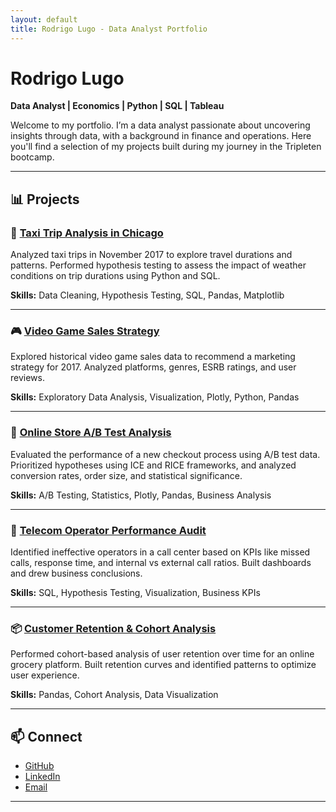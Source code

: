 ```yaml
---
layout: default
title: Rodrigo Lugo - Data Analyst Portfolio
---
```


# Rodrigo Lugo

**Data Analyst | Economics | Python | SQL | Tableau**

Welcome to my portfolio. I’m a data analyst passionate about uncovering insights through data, with a background in finance and operations. Here you'll find a selection of my projects built during my journey in the Tripleten bootcamp.

---

## 📊 Projects

### 🚕 [Taxi Trip Analysis in Chicago](https://github.com/rlugog/taxi-trip-project)
Analyzed taxi trips in November 2017 to explore travel durations and patterns. Performed hypothesis testing to assess the impact of weather conditions on trip durations using Python and SQL.

**Skills:** Data Cleaning, Hypothesis Testing, SQL, Pandas, Matplotlib

---

### 🎮 [Video Game Sales Strategy](https://github.com/rlugog/video-game-analysis)
Explored historical video game sales data to recommend a marketing strategy for 2017. Analyzed platforms, genres, ESRB ratings, and user reviews.

**Skills:** Exploratory Data Analysis, Visualization, Plotly, Python, Pandas

---

### 🛒 [Online Store A/B Test Analysis](https://github.com/rlugog/ab-test-analysis)
Evaluated the performance of a new checkout process using A/B test data. Prioritized hypotheses using ICE and RICE frameworks, and analyzed conversion rates, order size, and statistical significance.

**Skills:** A/B Testing, Statistics, Plotly, Pandas, Business Analysis

---

### 📶 [Telecom Operator Performance Audit](https://github.com/rlugog/telecom-operator-analysis)
Identified ineffective operators in a call center based on KPIs like missed calls, response time, and internal vs external call ratios. Built dashboards and drew business conclusions.

**Skills:** SQL, Hypothesis Testing, Visualization, Business KPIs

---

### 📦 [Customer Retention & Cohort Analysis](https://github.com/rlugog/cohort-retention-analysis)
Performed cohort-based analysis of user retention over time for an online grocery platform. Built retention curves and identified patterns to optimize user experience.

**Skills:** Pandas, Cohort Analysis, Data Visualization

---

## 📫 Connect

- [GitHub](https://github.com/rlugog)
- [LinkedIn](https://www.linkedin.com/in/rodrigolugo-dataanalyst)
- [Email](mailto:rlugog96@gmail.com)

---
